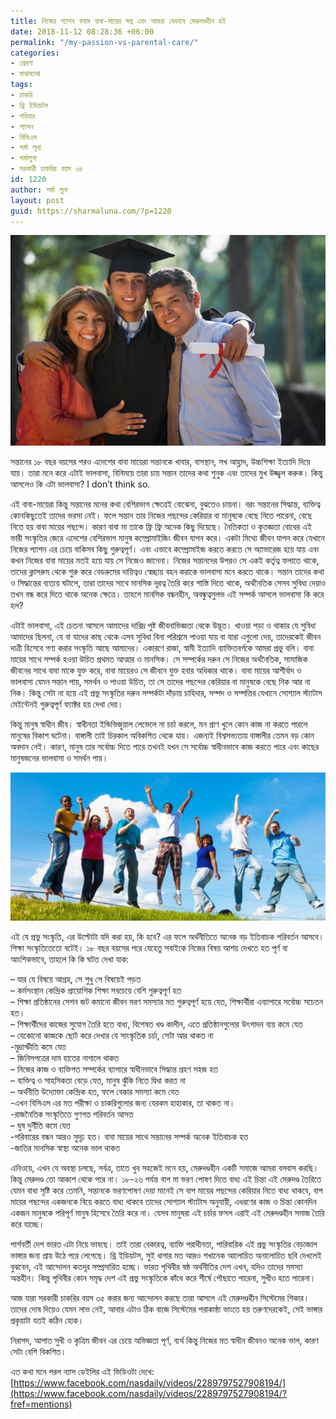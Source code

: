 ```yaml
---
title: নিজের প্যাশন বনাম বাবা-মায়ের স্বপ্ন এবং আমরা যেভাবে মেরুদণ্ডহীন হই
date: 2018-11-12 08:28:36 +06:00
permalink: "/my-passion-vs-parental-care/"
categories:
- প্রেরণা
- মাথাব্যাথা
tags:
- চাকরি
- থ্রি ইডিয়টস
- পরিবার
- প্যাশন
- বিসিএস
- শর্মা লুনা
- শর্মালুনা
- সরকারী চাকরির বয়স ৩৫
id: 1220
author: শর্মা লুনা
layout: post
guid: https://sharmaluna.com/?p=1220
---
```


[![](/assets/images/wp-content/uploads/2018/11/college-grad-with-parents.jpg)](/assets/images/wp-content/uploads/2018/11/college-grad-with-parents.jpg)

সন্তানের ১৮ বছর বয়সের পরও এদেশের বাবা মায়েরা সন্তানকে খাবার, বাসস্থান, সখ আহ্লাদ, উচ্চশিক্ষা ইত্যাদি দিয়ে যায়। তারা মনে করে এটাই ভালবাসা, বিনিময়ে তারা চায় সন্তান তাদের কথা শুনুক এবং তাদের মুখ উজ্জ্বল করুক। কিন্তু আসলেও কি এটা ভালবাসা? I don’t think so.

এই বাবা-মায়েরা কিন্তু সন্তানের মনের কথা বেশিরভাগ ক্ষেত্রেই বোঝেনা, বুঝতেও চায়না। বরং সন্তানের সিদ্ধান্ত, ব্যক্তিত্ব কোনকিছুতেই তাদের ভরসা নেই। ফলে সন্তান তার নিজের পছন্দের কেরিয়ার বা মানুষকে বেছে নিতে পারেনা, বেছে নিতে হয় বাবা মায়ের পছন্দে। কারণ বাবা মা তাকে ফ্রি ফ্রি অনেক কিছু দিয়েছে। নৈতিকতা ও কৃতজ্ঞতা বোধের এই ভারী সংস্কৃতির জেরে এদেশের বেশিরভাগ মানুষ কম্প্রোমাইজিং জীবন যাপন করে। একটা মিথ্যে জীবন যাপন করে যেখানে নিজের প্যাশন এর চেয়ে বাকিসব কিছু গুরুত্বপূর্ণ। এবং এভাবে কম্প্রোমাইজ করতে করতে সে অ্যাভারেজ হয়ে যায় এবং কখন নিজের বাবা মায়ের মতই হয়ে যায় সে নিজেও জানেনা। নিজের সন্তানদের উপরও সে একই কর্তৃত্ব ফলাতে থাকে, তাদের ক্লাসরুম থেকে শুরু করে বেডরুমের দায়িত্বও স্বেচ্ছায় বহন করাকে ভালবাসা মনে করতে থাকে। সন্তান তাদের কথা ও সিদ্ধান্তের ব্যত্যয় ঘটালে, তারা তাদের সাথে মানসিক দূরত্ব তৈরি করে শাস্তি দিতে থাকে, অর্থনৈতিক সেসব সুবিধা দেয়াও তখন বন্ধ করে দিতে থাকে অনেক ক্ষেত্রে। তাহলে মানসিক বন্ধনহীন, অবন্ধুত্বসুলভ এই সম্পর্ক আসলে ভালবাসা কি করে হল?

এটাই ভালবাসা, এই চেতনা আসলে আমাদের দারিদ্র পুষ্ট জীবনাভিজ্ঞতা থেকে উদ্ভূত। খাওয়া পড়া ও থাকার যে সুবিধা আমাদের ছিলনা, যে বা যাদের কাছ থেকে এসব সুবিধা বিনা পরিশ্রমে পাওয়া যায় বা যারা এগুলো দেয়, তাদেরকেই জীবন দাত্রী হিসেবে গণ্য করার সংস্কৃতি আছে আমাদের। একারণে রাজা, স্বামী ইত্যাদি ব্যাক্তিতবর্গকে আমরা প্রভু বলি। বাবা মায়ের সাথে সম্পর্ক হওয়া উচিত প্রথমত আত্মার ও মানসিক। সে সম্পর্কের দরুন সে নিজের অর্থনৈতিক, সামাজিক জীবনের সাথে বাবা মাকে যুক্ত করে, বাবা মায়েরও সে জীবনে যুক্ত হবার অধিকার থাকে। বাবা মায়ের আশীর্বাদ ও ভালবাসা যেমন সন্তান পায়, সমর্থন ও পাওয়া উচিত, তা সে তাদের পছন্দের কেরিয়ার বা মানুষকে বেছে নিক আর না নিক। কিন্তু সেটা না হয়ে এই প্রভু সংস্কৃতির দরুন সম্পর্কটা দাঁড়ায় চাহিদার, সম্পদ ও সম্পত্তির যেখানে সোশ্যাল স্ট্যাটাস মেইন্টেনই গুরুত্বপূর্ণ ফ্যাক্টর হয় দেখা দেয়।

কিন্তু মানুষ স্বাধীন জীব। স্বাধীনতা ইন্ডিভিজুয়াল লেভেলে না চর্চা করলে, মন প্রাণ খুলে কোন কাজ না করতে পারলে মানুষের বিকাশ ঘটেনা। বাঙ্গালী তাই চিরকাল অবিকশিত থেকে যায়। এজন্যই বিশ্বসভ্যতায় বাঙ্গালীর তেমন বড় কোন অবদান নেই। কারণ, মানুষ তার সর্বোচ্চ দিতে পারে তখনই যখন সে সর্বোচ্চ স্বাধীনভাবে কাজ করতে পারে এবং কাছের মানুষজনের ভালবাসা ও সমর্থন পায়।

[![](/assets/images/wp-content/uploads/2018/11/AAEAAQAAAAAAAAP1AAAAJDA0MjE4ZWIzLTQxYzItNDNiMy05YWY5LWI3MDYyZDU1Y2ExMg-1200x565-1.jpg)](/assets/images/wp-content/uploads/2018/11/AAEAAQAAAAAAAAP1AAAAJDA0MjE4ZWIzLTQxYzItNDNiMy05YWY5LWI3MDYyZDU1Y2ExMg-1200x565-1.jpg)

এই যে প্রভু সংস্কৃতি, এর উল্টোটা যদি করা হয়, কি হবে? এর ফলে অর্থনীতিতে অনেক বড় ইতিবাচক পরিবর্তন আসবে। শিক্ষা সংস্কৃতিতেতো বটেই। ১৮ বছর বয়সের পরে যেহেতু সবাইকে নিজের বিষয় আশয় দেখতে হত পূর্ণ বা আংশিকভাবে, তাহলে কি কি ঘটত দেখা যাক:

– যার যে বিষয়ে আগ্রহ, সে শুধু সে বিষয়েই পড়ত  
– কর্মসংস্থান কেন্দ্রিক প্রায়োগিক শিক্ষা সবচেয়ে বেশি গুরুত্বপূর্ণ হত  
– শিক্ষা প্রতিষ্ঠানের সেশন জট কমানো জীবন মরণ সমস্যার মত গুরুত্বপূর্ণ হয়ে যেত, শিক্ষার্থীরা এব্যাপারে সর্বোচ্চ সচেতন হত।  
– শিক্ষার্থীদের কাজের সুযোগ তৈরি হতে বাধ্য, বিশেষত খণ্ড কালীন, এতে প্রতিষ্ঠানগুলোর উৎপাদন ব্যয় কমে যেত  
– যেকোনো কাজকে ছোট করে দেখার যে সাংস্কৃতিক চর্চা, সেটা আর থাকত না  
-মুদ্রাস্ফীতি কমে যেত  
– জিনিসপত্রের দাম হাতের নাগালে থাকত  
– নিজের কাজ ও ব্যক্তিগত সম্পর্কের ব্যাপারে স্বাধীনভাবে সিদ্ধান্ত গ্রহণ সহজ হত  
– ব্যক্তিত্ব ও সাহসিকতা বেড়ে যেত, মানুষ ঝুঁকি নিতে দ্বিধা করত না  
– অর্থনীতি উদ্যোক্তা কেন্দ্রিক হত, ফলে বেকার সমস্যা কমে যেত  
-এখন বিসিএস এর মত পরীক্ষা ও চাকরিগুলোর জন্য যেরকম হাহাকার, তা থাকত না।  
-রাজনৈতিক সংস্কৃতিতে গুণগত পরিবর্তন আসত  
– ঘুষ দুর্নীতি কমে যেত  
-পরিবারের বন্ধন আরও সুদৃঢ় হত। বাবা মায়ের সাথে সন্তানের সম্পর্ক অনেক ইতিবাচক হত  
-জাতির মানসিক স্বাস্থ্য অনেক ভাল থাকত

এনিওয়ে, এখন যে অবস্থা চলছে, সর্বত্র, তাতে খুব সহজেই মনে হয়, মেরুদণ্ডহীন একটি সমাজে আমরা বসবাস করছি। কিন্তু মেরুদণ্ড তো আকাশ থেকে পরে না। ১৮-২৬ পর্যন্ত বাপ মা ভরণ পোষণ দিতে বাধ্য এই চিন্তা এই মেরুদণ্ড তৈরিতে যেমন বাধা সৃষ্টি করে তেমনি, সন্তানকে ভরণপোষণ দেয়া মানেই সে বাপ মায়ের পছন্দের কেরিয়ার নিতে বাধ্য থাকবে, বাপ মায়ের পছন্দের একজনকে বিয়ে করতে বাধ্য থাকবে তাদের সোশ্যাল স্ট্যাটাস অনুযায়ী, এধরণের কাজ ও চিন্তা কোনদিন একজন মানুষকে পরিপূর্ণ মানুষ হিসেবে তৈরি করে না। যেসব মানুষরা এই চর্চার ফসল এরাই এই মেরুদণ্ডহীন সমাজ তৈরি করে যাচ্ছে।

পার্শবর্তী দেশ ভারত এটা নিয়ে ভাবছে। তাই তারা বেকারত্ব, ব্যাক্তি পরাধীনতা, পারিবারিক এই প্রভু সংস্কৃতির বেড়াজাল ভাঙ্গার জন্য প্রায় উঠে পরে লেগেছে। থ্রি ইডিয়টস, সুই ধাগার মত আরও শখানেক আলোচিত অনালোচিত ছবি দেখলেই বুঝবেন, এই আন্দোলন কতদূর সম্প্রসারিত হচ্ছে। ভারত পৃথিবীর ষষ্ঠ অর্থনীতির দেশ এখন, যদিও তাদের সমস্যা অন্তহীন। কিন্তু পৃথিবীর কোন সমৃদ্ধ দেশ এই প্রভু সংস্কৃতিকে কাঁধে করে শীর্ষে পৌছাতে পারেনা, সুখীও হতে পারেনা।

আজ যারা সরকারী চাকরির বয়স ৩৫ করার জন্য আন্দোলন করছে তারা আসলে এই মেরুদণ্ডহীন সিস্টেমের শিকার। তাদের দোষ দিয়েও যেমন লাভ নেই, আবার এটাও ঠিক বাজে সিস্টেমের পরাকাষ্ঠা ভাংতে হয় তরুণদেরকেই, সেই ভাঙ্গার প্রকৃয়াটা যতই কঠিন হোক।

নিরাপদ, আপাত সুখী ও কৃত্রিম জীবন এর চেয়ে অভিজ্ঞতা পূর্ণ, ব্যর্থ কিন্তু নিজের মত স্বাধীন জীবনও অনেক ভাল, কারণ সেটা বেশি বিকশিত।

এত কথা মনে পরল ন্যাস ডেইলির এই ভিডিওটা দেখে:  
[https://www.facebook.com/nasdaily/videos/2289797527908194/](https://www.facebook.com/nasdaily/videos/2289797527908194/?fref=mentions)
